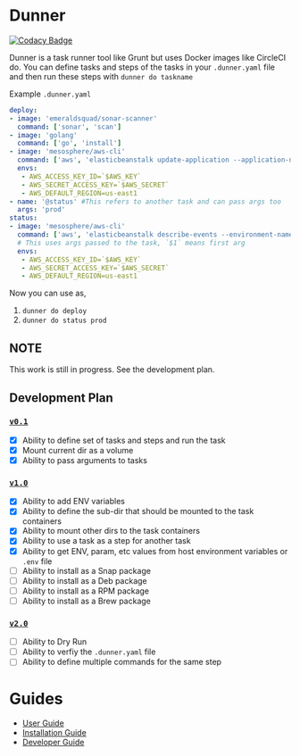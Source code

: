 # Dunner

[![Codacy Badge](https://api.codacy.com/project/badge/Grade/b2275e331d2745dc9527d45efbbf2da2)](https://app.codacy.com/app/Leopardslab/dunner?utm_source=github.com&utm_medium=referral&utm_content=leopardslab/dunner&utm_campaign=Badge_Grade_Dashboard)

Dunner is a task runner tool like Grunt but uses Docker images like CircleCI do. You can define tasks and steps of the tasks in your `.dunner.yaml` file and then run these steps with `dunner do taskname`


Example `.dunner.yaml`

```yaml
deploy:
- image: 'emeraldsquad/sonar-scanner'
  command: ['sonar', 'scan']
- image: 'golang'
  command: ['go', 'install']
- image: 'mesosphere/aws-cli'
  command: ['aws', 'elasticbeanstalk update-application --application-name myapp']
  envs: 
   - AWS_ACCESS_KEY_ID=`$AWS_KEY`
   - AWS_SECRET_ACCESS_KEY=`$AWS_SECRET`
   - AWS_DEFAULT_REGION=us-east1
- name: '@status' #This refers to another task and can pass args too
  args: 'prod'
status:
- image: 'mesosphere/aws-cli'
  command: ['aws', 'elasticbeanstalk describe-events --environment-name $1'] 
  # This uses args passed to the task, `$1` means first arg
  envs: 
   - AWS_ACCESS_KEY_ID=`$AWS_KEY`
   - AWS_SECRET_ACCESS_KEY=`$AWS_SECRET`
   - AWS_DEFAULT_REGION=us-east1
```

Now you can use as,
 1. `dunner do deploy`
 2. `dunner do status prod`


## NOTE
This work is still in progress. See the development plan.

## Development Plan 

### [`v0.1`](https://github.com/leopardslab/dunner/milestone/2)
- [x] Ability to define set of tasks and steps and run the task
- [x] Mount current dir as a volume
- [x] Ability to pass arguments to tasks
### [`v1.0`](https://github.com/leopardslab/dunner/milestone/1) 
- [x] Ability to add ENV variables
- [x] Ability to define the sub-dir that should be mounted to the task containers
- [x] Ability to mount other dirs to the task containers
- [x] Ability to use a task as a step for another task
- [x] Ability to get ENV, param, etc values from host environment variables or `.env` file
- [ ] Ability to install as a Snap package
- [ ] Ability to install as a Deb package
- [ ] Ability to install as a RPM package
- [ ] Ability to install as a Brew package

### [`v2.0`](https://github.com/leopardslab/dunner/milestone/3) 
- [ ] Ability to Dry Run 
- [ ] Ability to verfiy the `.dunner.yaml` file
- [ ] Ability to define multiple commands for the same step

# Guides

* [User Guide](https://github.com/leopardslab/dunner/wiki/User-Guide)
* [Installation Guide](https://github.com/leopardslab/dunner/wiki/Installation-Guide)
* [Developer Guide](https://github.com/leopardslab/dunner/wiki/Developer-Guide)
